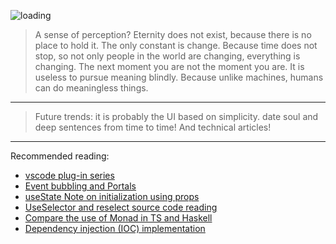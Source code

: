 ![loading](https://saber2pr.top/MyWeb/resource/image/blog-bg.webp)
> A sense of perception?
Eternity does not exist, because there is no place to hold it.
The only constant is change. Because time does not stop, so not only people in the world are changing, everything is changing. The next moment you are not the moment you are.
It is useless to pursue meaning blindly.
Because unlike machines, humans can do meaningless things.
---
> Future trends:
> it is probably the UI based on simplicity.
> date soul and deep sentences from time to time! And technical articles!
---
Recommended reading:
- [vscode plug-in series](/posts/1456951945/2082201661/)
- [Event bubbling and Portals](/posts/2847575829/2500547918/)
- [useState Note on initialization using props](/posts/2847575829/4055183108/)
- [UseSelector and reselect source code reading](/posts/1316063026/78338755/)
- [Compare the use of Monad in TS and Haskell](/posts/3622367105/2154024551/)
- [Dependency injection (IOC) implementation](/posts/1094318037/1315910772/)